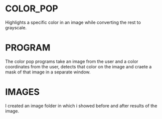 # COLOR_POP
 Highlights a specific color in an image while converting the rest to grayscale.

# PROGRAM
The color pop programs take an image from the user and a color coordinates from the user, detects that color on the image and craete a mask of that image in a separate window.

# IMAGES
I created an image folder in which i showed before and after results of the image.





